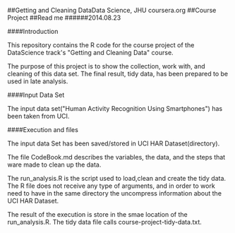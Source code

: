 ##Getting and Cleaning DataData Science, JHU coursera.org
##Course Project
##Read me
######2014.08.23


####Introduction

This repository contains the R code for the course project of the DataScience track's "Getting and Cleaning Data" course.

The purpose of this project is to show the collection, work with, and cleaning of this data set. The final result, tidy data, has been prepared to be used  in late analysis.

####Input Data Set

The input data set("Human Activity Recognition Using Smartphones") has been taken from UCI.

####Execution and files

The input data Set has been saved/stored in UCI HAR Dataset(directory).

The file CodeBook.md describes the variables, the data, and the steps that ware made to clean up the data.

The run_analysis.R is the script used to load,clean and create the tidy data.
The R file does not receive any type of arguments, and in order to work need to have in the same directory the uncompress information about the  UCI HAR Dataset.

The result of the execution is store in the smae location of  the run_analysis.R.
The tidy data file calls course-project-tidy-data.txt.